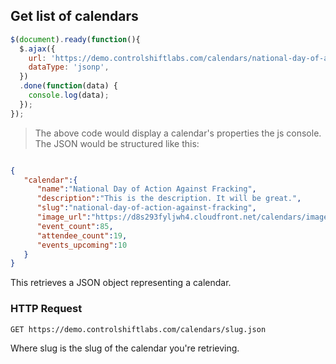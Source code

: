 ## Get list of calendars

```js
$(document).ready(function(){
  $.ajax({
    url: 'https://demo.controlshiftlabs.com/calendars/national-day-of-action-against-fracking.json',
    dataType: 'jsonp',
  })
  .done(function(data) {
    console.log(data);
  });
});
```

> The above code would display a calendar's properties the js console.  The JSON would be structured like this:

```json

{
   "calendar":{
      "name":"National Day of Action Against Fracking",
      "description":"This is the description. It will be great.",
      "slug":"national-day-of-action-against-fracking",
      "image_url":"https://d8s293fyljwh4.cloudfront.net/calendars/images/26/hero/Oak-tree-in-field-007.jpg?1450370489",
      "event_count":85,
      "attendee_count":19,
      "events_upcoming":10
   }
}
```

This retrieves a JSON object representing a calendar.

### HTTP Request

`GET https://demo.controlshiftlabs.com/calendars/slug.json`

Where slug is the slug of the calendar you're retrieving. 
